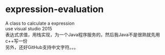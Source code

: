 # expression-evaluation
A class to calculate a expression   
use visual studio 2015  
表达式求值，用栈实现，为一个Java程序服务的，然后我Java不是很熟就先用c++写一份  
另外，还好GitHub支持中文字符。。。
